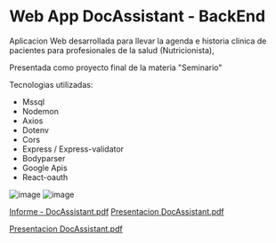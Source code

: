# Web App DocAssistant - BackEnd

Aplicacion Web desarrollada para llevar la agenda e historia clinica de pacientes para profesionales de la salud (Nutricionista), 

Presentada como proyecto final de la materia "Seminario" 

Tecnologias utilizadas:

- Mssql
- Nodemon
- Axios
- Dotenv
- Cors
- Express / Express-validator
- Bodyparser
- Google Apis
- React-oauth

![image](https://user-images.githubusercontent.com/91570360/214316013-da277a38-b096-4519-82c8-23472bf81aff.png)
![image](https://user-images.githubusercontent.com/91570360/214315051-e68985b1-1d20-45f0-b675-c1899f562b6b.png)

[Informe - DocAssistant.pdf](https://github.com/d4niel-san/DocAssistant-FrontEnd/files/10490674/Informe.-.DocAssistant.pdf)
[Presentacion DocAssistant.pdf](https://github.com/d4niel-san/DocAssistant-FrontEnd/files/10490684/Presentacion.DocAssistant.pdf)

[Presentacion DocAssistant.pdf](https://github.com/d4niel-san/DocAssistant-FrontEnd/files/10490627/Presentacion.DocAssistant.pdf)
